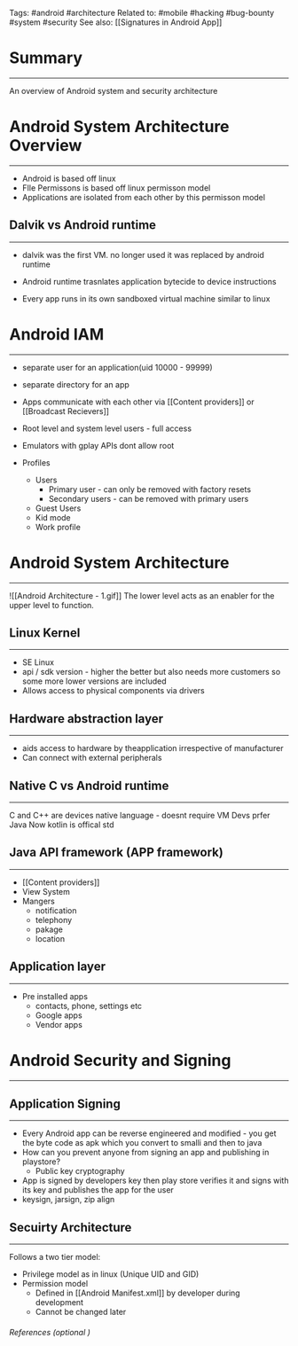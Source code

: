 
Tags: #android #architecture 
Related to: #mobile #hacking #bug-bounty #system #security
See also: [[Signatures in Android App]]

# Summary
---
An overview of Android system and security architecture

# Android System Architecture Overview
---

- Android is based off linux
- FIle Permissons is based off linux permisson model 
- Applications are isolated from each other by this permisson model

## Dalvik vs Android runtime
---
- dalvik was the first VM. no longer used it was replaced by android runtime

- Android runtime  trasnlates application bytecide to device instructions
- Every app runs in its own sandboxed virtual machine similar to linux

# Android IAM
---
- separate user for an application(uid 10000 - 99999)
- separate directory for an app
 - Apps communicate with each other via [[Content providers]] or [[Broadcast Recievers]]

- Root level and system level users - full access
- Emulators with gplay APIs dont allow root

- Profiles
	- Users
		- Primary user - can only be removed with factory resets
		- Secondary users - can be removed with primary users
	- Guest Users
	- Kid mode
	- Work profile


# Android System Architecture 
---

![[Android Architecture - 1.gif]]
The lower level acts as an enabler for the upper level to function.

## Linux Kernel
---
- SE Linux
-  api / sdk version - higher the better  but also needs more customers so some more lower versions are included
- Allows access to physical components via drivers

## Hardware abstraction layer
---
- aids access to hardware by theapplication irrespective of manufacturer
-  Can connect with external peripherals

## Native C vs Android runtime
---

C and C++ are devices native language - doesnt require VM
Devs prfer Java
Now kotlin is offical std

## Java API framework (APP framework)
---
- [[Content providers]]
- View System 
- Mangers
	- notification
	- telephony
	- pakage
	- location

## Application layer
---
- Pre installed apps
	- contacts, phone, settings etc
	- Google apps
	- Vendor apps



# Android Security and Signing 
---
## Application Signing
---
- Every Android app can be reverse engineered and modified - you get the byte code as apk which you convert to smalli and then to java
- How can you prevent anyone from signing an app and publishing in playstore?
	- Public key cryptography
- App is signed by developers key then play store verifies it and signs with its key and publishes the app for the user
- keysign, jarsign, zip align
## Secuirty Architecture
---
Follows a two tier model:
- Privilege model as in linux (Unique UID and GID)
- Permission model
	- Defined in [[Android Manifest.xml]] by developer during development
	- Cannot be changed later
	
###### References  (optional )